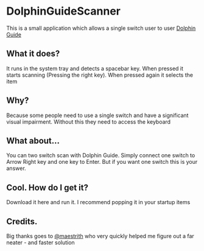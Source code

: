 # DolphinGuideScanner
This is a small application which allows a single switch user to user [Dolphin Guide](http://yourdolphin.com/product?id=5)

## What it does?
It runs in the system tray and detects a spacebar key. When pressed it starts scanning (Pressing the right key). When pressed again it selects the item

## Why?
Because some people need to use a single switch and have a significant visual impairment. Without this they need to access the keyboard

## What about...
You can two switch scan with Dolphin Guide. Simply connect one switch to Arrow Right key and one key to Enter. But if you want one switch this is your answer.

## Cool. How do I get it?

Download it here and run it. I recommend popping it in your startup items

## Credits.

Big thanks goes to [@maestrith](https://github.com/maestrith) who very quickly helped me figure out a far neater - and faster solution 


